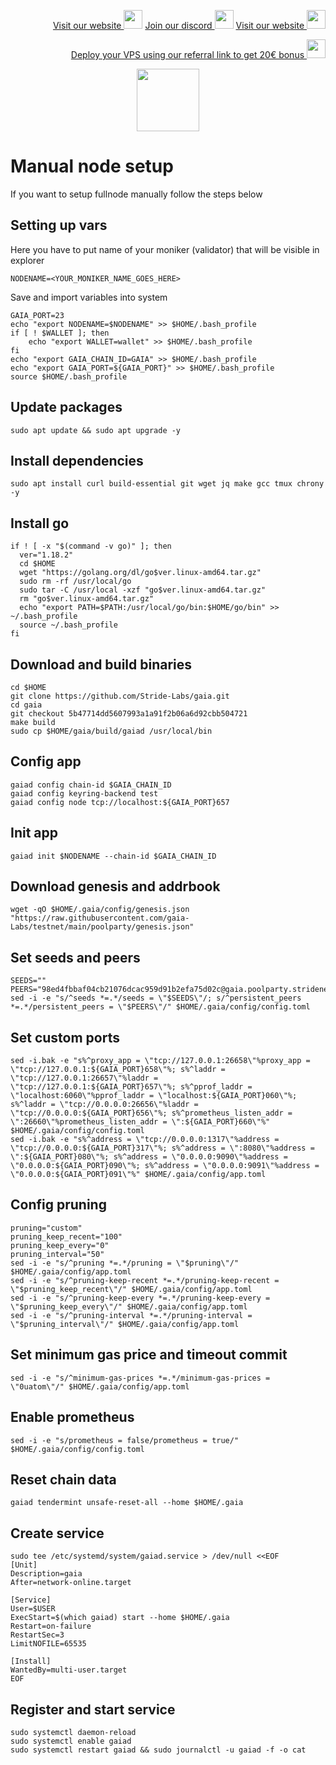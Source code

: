 <p style="font-size:14px" align="right">
<a href="https://kjnodes.com/" target="_blank">Visit our website <img src="https://user-images.githubusercontent.com/50621007/168689709-7e537ca6-b6b8-4adc-9bd0-186ea4ea4aed.png" width="30"/></a>
<a href="https://discord.gg/QmGfDKrA" target="_blank">Join our discord <img src="https://user-images.githubusercontent.com/50621007/176236430-53b0f4de-41ff-41f7-92a1-4233890a90c8.png" width="30"/></a>
<a href="https://kjnodes.com/" target="_blank">Visit our website <img src="https://user-images.githubusercontent.com/50621007/168689709-7e537ca6-b6b8-4adc-9bd0-186ea4ea4aed.png" width="30"/></a>
</p>

<p style="font-size:14px" align="right">
<a href="https://hetzner.cloud/?ref=y8pQKS2nNy7i" target="_blank">Deploy your VPS using our referral link to get 20€ bonus <img src="https://user-images.githubusercontent.com/50621007/174612278-11716b2a-d662-487e-8085-3686278dd869.png" width="30"/></a>
</p>

<p align="center">
  <img height="100" height="auto" src="https://user-images.githubusercontent.com/50621007/177221972-75fcf1b3-6e95-44dd-b43e-e32377685af8.png">
</p>

# Manual node setup
If you want to setup fullnode manually follow the steps below

## Setting up vars
Here you have to put name of your moniker (validator) that will be visible in explorer
```
NODENAME=<YOUR_MONIKER_NAME_GOES_HERE>
```

Save and import variables into system
```
GAIA_PORT=23
echo "export NODENAME=$NODENAME" >> $HOME/.bash_profile
if [ ! $WALLET ]; then
	echo "export WALLET=wallet" >> $HOME/.bash_profile
fi
echo "export GAIA_CHAIN_ID=GAIA" >> $HOME/.bash_profile
echo "export GAIA_PORT=${GAIA_PORT}" >> $HOME/.bash_profile
source $HOME/.bash_profile
```

## Update packages
```
sudo apt update && sudo apt upgrade -y
```

## Install dependencies
```
sudo apt install curl build-essential git wget jq make gcc tmux chrony -y
```

## Install go
```
if ! [ -x "$(command -v go)" ]; then
  ver="1.18.2"
  cd $HOME
  wget "https://golang.org/dl/go$ver.linux-amd64.tar.gz"
  sudo rm -rf /usr/local/go
  sudo tar -C /usr/local -xzf "go$ver.linux-amd64.tar.gz"
  rm "go$ver.linux-amd64.tar.gz"
  echo "export PATH=$PATH:/usr/local/go/bin:$HOME/go/bin" >> ~/.bash_profile
  source ~/.bash_profile
fi
```

## Download and build binaries
```
cd $HOME
git clone https://github.com/Stride-Labs/gaia.git
cd gaia
git checkout 5b47714dd5607993a1a91f2b06a6d92cbb504721
make build
sudo cp $HOME/gaia/build/gaiad /usr/local/bin
```

## Config app
```
gaiad config chain-id $GAIA_CHAIN_ID
gaiad config keyring-backend test
gaiad config node tcp://localhost:${GAIA_PORT}657
```

## Init app
```
gaiad init $NODENAME --chain-id $GAIA_CHAIN_ID
```

## Download genesis and addrbook
```
wget -qO $HOME/.gaia/config/genesis.json "https://raw.githubusercontent.com/gaia-Labs/testnet/main/poolparty/genesis.json"
```

## Set seeds and peers
```
SEEDS=""
PEERS="98ed4fbbaf04cb21076dcac959d91b2efa75d02c@gaia.poolparty.stridenet.co:26656"
sed -i -e "s/^seeds *=.*/seeds = \"$SEEDS\"/; s/^persistent_peers *=.*/persistent_peers = \"$PEERS\"/" $HOME/.gaia/config/config.toml
```

## Set custom ports
```
sed -i.bak -e "s%^proxy_app = \"tcp://127.0.0.1:26658\"%proxy_app = \"tcp://127.0.0.1:${GAIA_PORT}658\"%; s%^laddr = \"tcp://127.0.0.1:26657\"%laddr = \"tcp://127.0.0.1:${GAIA_PORT}657\"%; s%^pprof_laddr = \"localhost:6060\"%pprof_laddr = \"localhost:${GAIA_PORT}060\"%; s%^laddr = \"tcp://0.0.0.0:26656\"%laddr = \"tcp://0.0.0.0:${GAIA_PORT}656\"%; s%^prometheus_listen_addr = \":26660\"%prometheus_listen_addr = \":${GAIA_PORT}660\"%" $HOME/.gaia/config/config.toml
sed -i.bak -e "s%^address = \"tcp://0.0.0.0:1317\"%address = \"tcp://0.0.0.0:${GAIA_PORT}317\"%; s%^address = \":8080\"%address = \":${GAIA_PORT}080\"%; s%^address = \"0.0.0.0:9090\"%address = \"0.0.0.0:${GAIA_PORT}090\"%; s%^address = \"0.0.0.0:9091\"%address = \"0.0.0.0:${GAIA_PORT}091\"%" $HOME/.gaia/config/app.toml
```

## Config pruning
```
pruning="custom"
pruning_keep_recent="100"
pruning_keep_every="0"
pruning_interval="50"
sed -i -e "s/^pruning *=.*/pruning = \"$pruning\"/" $HOME/.gaia/config/app.toml
sed -i -e "s/^pruning-keep-recent *=.*/pruning-keep-recent = \"$pruning_keep_recent\"/" $HOME/.gaia/config/app.toml
sed -i -e "s/^pruning-keep-every *=.*/pruning-keep-every = \"$pruning_keep_every\"/" $HOME/.gaia/config/app.toml
sed -i -e "s/^pruning-interval *=.*/pruning-interval = \"$pruning_interval\"/" $HOME/.gaia/config/app.toml
```

## Set minimum gas price and timeout commit
```
sed -i -e "s/^minimum-gas-prices *=.*/minimum-gas-prices = \"0uatom\"/" $HOME/.gaia/config/app.toml
```

## Enable prometheus
```
sed -i -e "s/prometheus = false/prometheus = true/" $HOME/.gaia/config/config.toml
```

## Reset chain data
```
gaiad tendermint unsafe-reset-all --home $HOME/.gaia
```

## Create service
```
sudo tee /etc/systemd/system/gaiad.service > /dev/null <<EOF
[Unit]
Description=gaia
After=network-online.target

[Service]
User=$USER
ExecStart=$(which gaiad) start --home $HOME/.gaia
Restart=on-failure
RestartSec=3
LimitNOFILE=65535

[Install]
WantedBy=multi-user.target
EOF
```

## Register and start service
```
sudo systemctl daemon-reload
sudo systemctl enable gaiad
sudo systemctl restart gaiad && sudo journalctl -u gaiad -f -o cat
```
